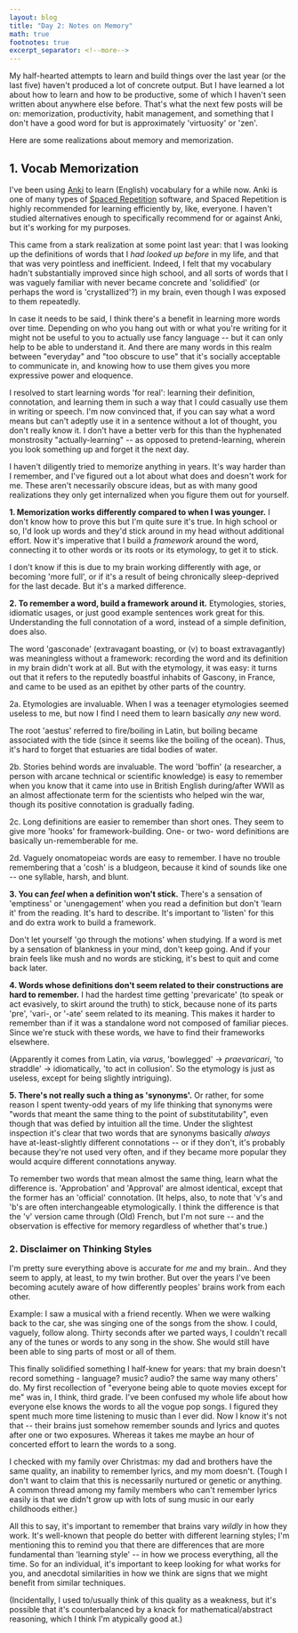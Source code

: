 ```yaml
---
layout: blog
title: "Day 2: Notes on Memory"
math: true
footnotes: true
excerpt_separator: <!--more-->
---
```


My half-hearted attempts to learn and build things over the last year (or the last five) haven't produced a lot of concrete output. But I have learned a lot about how to learn and how to be productive, some of which I haven't seen written about anywhere else before. That's what the next few posts will be on: memorization, productivity, habit management, and something that I don't have a good word for but is approximately 'virtuosity' or 'zen'.

Here are some realizations about memory and memorization.

<!--more-->

## 1. Vocab Memorization

I've been using [Anki](http://ankisrs.net/) to learn (English) vocabulary for a while now. Anki is one of many types of [Spaced Repetition](https://en.wikipedia.org/wiki/Spaced_repetition) software, and Spaced Repetition is highly recommended for learning efficiently by, like, everyone. I haven't studied alternatives enough to specifically recommend for or against Anki, but it's working for my purposes.

This came from a stark realization at some point last year: that I was looking up the definitions of words that I *had looked up before* in my life, and that that was very pointless and inefficient. Indeed, I felt that my vocabulary hadn't substantially improved since high school, and all sorts of words that I was vaguely familiar with never became concrete and 'solidified' (or perhaps the word is 'crystallized'?) in my brain, even though I was exposed to them repeatedly.

In case it needs to be said, I think there's a benefit in learning more words over time. Depending on who you hang out with or what you're writing for it might not be useful to you to actually use fancy language -- but it can only help to be able to understand it. And there are many words in this realm between "everyday" and "too obscure to use" that it's socially acceptable to communicate in, and knowing how to use them gives you more expressive power and eloquence.

I resolved to start learning words 'for real': learning their definition, connotation, and learning them in such a way that I could casually use them in writing or speech. I'm now convinced that, if you can say what a word means but can't adeptly use it in a sentence without a lot of thought, you don't really know it. I don't have a better verb for this than the hyphenated monstrosity "actually-learning" -- as opposed to pretend-learning, wherein you look something up and forget it the next day.

I haven't diligently tried to memorize anything in years. It's way harder than I remember, and I've figured out a lot about what does and doesn't work for me. These aren't necessarily obscure ideas, but as with many good realizations they only get internalized when you figure them out for yourself.

**1. Memorization works differently compared to when I was younger.** I don't know how to prove this but I'm quite sure it's true. In high school or so, I'd look up words and they'd stick around in my head without additional effort. Now it's imperative that I build a *framework* around the word, connecting it to other words or its roots or its etymology, to get it to stick.

I don't know if this is due to my brain working differently with age, or becoming 'more full', or if it's a result of being chronically sleep-deprived for the last decade. But it's a marked difference.

**2. To remember a word, build a framework around it.** Etymologies, stories, idiomatic usages, or just good example sentences work great for this. Understanding the full connotation of a word, instead of a simple definition, does also.

The word 'gasconade' (extravagant boasting, or (v) to boast extravagantly) was meaningless without a framework: recording the word and its definition in my brain didn't work at all. But with the etymology, it was easy: it turns out that it refers to the reputedly boastful inhabits of Gascony, in France, and came to be used as an epithet by other parts of the country.

2a. Etymologies are invaluable. When I was a teenager etymologies seemed useless to me, but now I find I need them to learn basically *any* new word.

The root 'aestus' referred to fire/boiling in Latin, but boiling became associated with the tide (since it seems like the boiling of the ocean). Thus, it's hard to forget that estuaries are tidal bodies of water.

2b. Stories behind words are invaluable. The word 'boffin' (a researcher, a person with arcane technical or scientific knowledge) is easy to remember when you know that it came into use in British English during/after WWII as an almost affectionate term for the scientists who helped win the war, though its positive connotation is gradually fading.

2c. Long definitions are easier to remember than short ones. They seem to give more 'hooks' for framework-building. One- or two- word definitions are basically un-rememberable for me.

2d. Vaguely onomatopeiac words are easy to remember. I have no trouble remembering that a 'cosh' is a bludgeon, because it kind of sounds like one -- one syllable, harsh, and blunt.

**3. You can *feel* when a definition won't stick.** There's a sensation of 'emptiness' or 'unengagement' when you read a definition but don't 'learn it' from the reading. It's hard to describe. It's important to 'listen' for this and do extra work to build a framework. 

Don't let yourself 'go through the motions' when studying. If a word is met by a sensation of blankness in your mind, don't keep going. And if your brain feels like mush and no words are sticking, it's best to quit and come back later. 

**4. Words whose definitions don't seem related to their constructions are hard to remember.** I had the hardest time getting 'prevaricate' (to speak or act evasively, to skirt around the truth) to stick, because none of its parts 'pre', 'vari-, or '-ate' seem related to its meaning. This makes it harder to remember than if it was a standalone word not composed of familiar pieces. Since we're stuck with these words, we have to find their frameworks elsewhere.

(Apparently it comes from Latin, via *varus*, 'bowlegged' -> *praevaricari*, 'to straddle' -> idiomatically, 'to act in collusion'. So the etymology is just as useless, except for being slightly intriguing).

**5. There's not really such a thing as 'synonyms'.** Or rather, for some reason I spent twenty-odd years of my life thinking that synonyms were "words that meant the same thing to the point of substitutability", even though that was defied by intuition all the time. Under the slightest inspection it's clear that two words that are synonyms basically *always* have at-least-slightly different connotations -- or if they don't, it's probably because they're not used very often, and if they became more popular they would acquire different connotations anyway.

To remember two words that mean almost the same thing, learn what the difference is. 'Approbation' and 'Approval' are almost identical, except that the former has an 'official' connotation. (It helps, also, to note that 'v's and 'b's are often interchangeable etymologically. I think the difference is that the 'v' version came through (Old) French, but I'm not sure -- and the observation is effective for memory regardless of whether that's true.)

### 2. Disclaimer on Thinking Styles

I'm pretty sure everything above is accurate for *me* and my brain.. And they seem to apply, at least, to my twin brother. But over the years I've been becoming acutely aware of how differently peoples' brains work from each other.

Example: I saw a musical with a friend recently. When we were walking back to the car, she was singing one of the songs from the show. I could, vaguely, follow along. Thirty seconds after we parted ways, I couldn't recall any of the tunes or words to any song in the show. She would still have been able to sing parts of most or all of them.

This finally solidified something I half-knew for years: that my brain doesn't record something - language? music? audio? the same way many others' do. My first recollection of "everyone being able to quote movies except for me" was in, I think, third grade. I've been confused my whole life about how everyone else knows the words to all the vogue pop songs. I figured they spent much more time listening to music than I ever did. Now I know it's not that -- their brains just somehow remember sounds and lyrics and quotes after one or two exposures. Whereas it takes me maybe an hour of concerted effort to learn the words to a song.

I checked with my family over Christmas: my dad and brothers have the same quality, an inability to remember lyrics, and my mom doesn't. (Tough I don't want to claim that this is necessarily nurtured or genetic or anything. A common thread among my family members who can't remember lyrics easily is that we didn't grow up with lots of sung music in our early childhoods either.)

All this to say, it's important to remember that brains vary *wildly* in how they work. It's well-known that people do better with different learning styles; I'm mentioning this to remind you that there are differences that are more fundamental than 'learning style' -- in how we process everything, all the time. So for an individual, it's important to keep looking for what works for you, and anecdotal similarities in how we think are signs that we might benefit from similar techniques.

(Incidentally, I used to/usually think of this quality as a weakness, but it's possible that it's counterbalanced by a knack for mathematical/abstract reasoning, which I think I'm atypically good at.)
